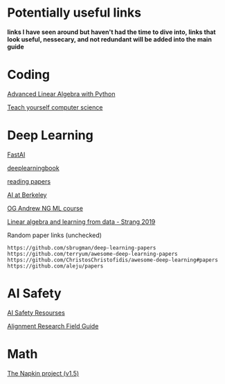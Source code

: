 # Potentially useful links

**links I have seen around but haven't had the time to dive into, links that look useful, nessecary, and not redundant will be added into the main guide**

# Coding

[Advanced Linear Algebra with Python](https://github.com/fastai/numerical-linear-algebra)

[Teach yourself computer science](https://teachyourselfcs.com/)

# Deep Learning
[FastAI](https://www.fast.ai/) 

[deeplearningbook](https://www.deeplearningbook.org/)

[reading papers](https://github.com/floodsung/Deep-Learning-Papers-Reading-Roadmap)

[AI at Berkeley](http://ai.berkeley.edu/home.html)

[OG Andrew NG ML course](https://see.stanford.edu/Course/CS229)

[Linear algebra and learning from data - Strang 2019](https://ocw.mit.edu/courses/mathematics/18-065-matrix-methods-in-data-analysis-signal-processing-and-machine-learning-spring-2018/)

Random paper links (unchecked)

    https://github.com/sbrugman/deep-learning-papers
    https://github.com/terryum/awesome-deep-learning-papers
    https://github.com/ChristosChristofidis/awesome-deep-learning#papers
    https://github.com/aleju/papers





# AI Safety
[AI Safety Resourses](https://vkrakovna.wordpress.com/ai-safety-resources/#project_ideas)

[Alignment Research Field Guide](https://www.alignmentforum.org/posts/PqMT9zGrNsGJNfiFR/alignment-research-field-guide)



# Math 
[The Napkin project (v1.5)](https://web.evanchen.cc/napkin.html)
